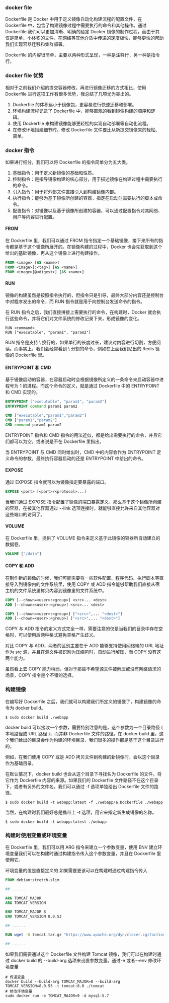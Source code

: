 ### docker file

Dockerfile 是 Docker 中用于定义镜像自动化构建流程的配置文件，在 Dockerfile 中，包含了构建镜像过程中需要执行的命令和其他操作。通过 Dockerfile 我们可以更加清晰、明确的给定 Docker 镜像的制作过程，而由于其仅是简单、小体积的文件，在网络等其他介质中传递的速度极快，能够更快的帮助我们实现容器迁移和集群部署。

Dockerfile 的内容很简单，主要以两种形式呈现，一种是注释行，另一种是指令行。

### docker file 优势

相对于之前我们介绍的提交容器修改，再进行镜像迁移的方式相比，使用 Dockerfile 进行这项工作有很多优势，我总结了几项尤为突出的。

1. Dockerfile 的体积远小于镜像包，更容易进行快速迁移和部署。
2. 环境构建流程记录了 Dockerfile 中，能够直观的看到镜像构建的顺序和逻辑。
3. 使用 Dockerfile 来构建镜像能够更轻松的实现自动部署等自动化流程。
4. 在修改环境搭建细节时，修改 Dockerfile 文件要比从新提交镜像来的轻松、简单。

### docker 指令

如果进行细分，我们可以将 Dockerfile 的指令简单分为五大类。

1. 基础指令：用于定义新镜像的基础和性质。
2. 控制指令：是指导镜像构建的核心部分，用于描述镜像在构建过程中需要执行的命令。
3. 引入指令：用于将外部文件直接引入到构建镜像内部。
4. 执行指令：能够为基于镜像所创建的容器，指定在启动时需要执行的脚本或命令。
5. 配置指令：对镜像以及基于镜像所创建的容器，可以通过配置指令对其网络、用户等内容进行配置。

#### FROM

在 Dockerfile 里，我们可以通过 FROM 指令指定一个基础镜像，接下来所有的指令都是基于这个镜像所展开的。在镜像构建的过程中，Docker 也会先获取到这个给出的基础镜像，再从这个镜像上进行构建操作。

```dockerfile
FROM <image> [AS <name>]
FROM <image>[:<tag>] [AS <name>]
FROM <image>[@<digest>] [AS <name>]
```

#### RUN

镜像的构建虽然是按照指令执行的，但指令只是引导，最终大部分内容还是控制台中对程序发出的命令，而 RUN 指令就是用于向控制台发送命令的指令。

在 RUN 指令之后，我们直接拼接上需要执行的命令，在构建时，Docker 就会执行这些命令，并将它们对文件系统的修改记录下来，形成镜像的变化。

```
RUN <command>
RUN ["executable", "param1", "param2"]
```

RUN 指令是支持 \ 换行的，如果单行的长度过长，建议对内容进行切割，方便阅读。而事实上，我们会经常看到 \ 分割的命令，例如在上面我们贴出的 Redis 镜像的 Dockerfile 里。

#### ENTRYPOINT 和 CMD

基于镜像启动的容器，在容器启动时会根据镜像所定义的一条命令来启动容器中进程号为 1 的进程。而这个命令的定义，就是通过 Dockerfile 中的 ENTRYPOINT 和 CMD 实现的。

```dockerfile
ENTRYPOINT ["executable", "param1", "param2"]
ENTRYPOINT command param1 param2

CMD ["executable","param1","param2"]
CMD ["param1","param2"]
CMD command param1 param2
```

ENTRYPOINT 指令和 CMD 指令的用法近似，都是给出需要执行的命令，并且它们都可以为空，或者说是不在 Dockerfile 里指出。

当 ENTRYPOINT 与 CMD 同时给出时，CMD 中的内容会作为 ENTRYPOINT 定义命令的参数，最终执行容器启动的还是 ENTRYPOINT 中给出的命令。

#### EXPOSE

通过 EXPOSE 指令就可以为镜像指定要暴露的端口。

```dockerfile
EXPOSE <port> [<port>/<protocol>...]
```

当我们通过 EXPOSE 指令配置了镜像的端口暴露定义，那么基于这个镜像所创建的容器，在被其他容器通过 --link 选项连接时，就能够直接允许来自其他容器对这些端口的访问了。

#### VOLUME

在 Dockerfile 里，提供了 VOLUME 指令来定义基于此镜像的容器所自动建立的数据卷。

```dockerfile
VOLUME ["/data"]
```

#### COPY 和 ADD

在制作新的镜像的时候，我们可能需要将一些软件配置、程序代码、执行脚本等直接导入到镜像内的文件系统里，使用 COPY 或 ADD 指令能够帮助我们直接从宿主机的文件系统里拷贝内容到镜像里的文件系统中。

```dockerfile
COPY [--chown=<user>:<group>] <src>... <dest>
ADD [--chown=<user>:<group>] <src>... <dest>

COPY [--chown=<user>:<group>] ["<src>",... "<dest>"]
ADD [--chown=<user>:<group>] ["<src>",... "<dest>"]
```

COPY 与 ADD 指令的定义方式完全一样，需要注意的仅是当我们的目录中存在空格时，可以使用后两种格式避免空格产生歧义。

对比 COPY 与 ADD，两者的区别主要在于 ADD 能够支持使用网络端的 URL 地址作为 src 源，并且在源文件被识别为压缩包时，自动进行解压，而 COPY 没有这两个能力。

虽然看上去 COPY 能力稍弱，但对于那些不希望源文件被解压或没有网络请求的场景，COPY 指令是个不错的选择。

### 构建镜像

在编写好 Dockerfile 之后，我们就可以构建我们所定义的镜像了，构建镜像的命令为 docker build。

```shell
$ sudo docker build ./webapp
```

docker build 可以接收一个参数，需要特别注意的是，这个参数为一个目录路径 ( 本地路径或 URL 路径 )，而并非 Dockerfile 文件的路径。在 docker build 里，这个我们给出的目录会作为构建的环境目录，我们很多的操作都是基于这个目录进行的。

例如，在我们使用 COPY 或是 ADD 拷贝文件到构建的新镜像时，会以这个目录作为基础目录。

在默认情况下，docker build 也会从这个目录下寻找名为 Dockerfile 的文件，将它作为 Dockerfile 内容的来源。如果我们的 Dockerfile 文件路径不在这个目录下，或者有另外的文件名，我们可以通过 -f 选项单独给出 Dockerfile 文件的路径。

```shell
$ sudo docker build -t webapp:latest -f ./webapp/a.Dockerfile ./webapp
```

当然，在构建时我们最好总是携带上 -t 选项，用它来指定新生成镜像的名称。

```shell
$ sudo docker build -t webapp:latest ./webapp
```

### 构建时使用变量或环境变量

在 Dockerfile 里，我们可以用 ARG 指令来建立一个参数变量，使用 ENV 建立环境变量我们可以在构建时通过构建指令传入这个参数变量，并且在 Dockerfile 里使用它。

环境变量的值是直接定义的 如果需要更该可以在构建时通过构建指令传入

```dockerfile
FROM debian:stretch-slim

## ......

ARG TOMCAT_MAJOR
ARG TOMCAT_VERSION

ENV TOMCAT_MAJOR 8
ENV TOMCAT_VERSION 8.0.53

## ......

RUN wget -O tomcat.tar.gz "https://www.apache.org/dyn/closer.cgi?action=download&filename=tomcat/tomcat-$TOMCAT_MAJOR/v$TOMCAT_VERSION/bin/apache-tomcat-$TOMCAT_VERSION.tar.gz"

## ......
```

如果我们需要通过这个 Dockerfile 文件构建 Tomcat 镜像，我们可以在构建时通过 docker build 的 --build-arg 选项来设置参数变量。通过-e 或者--env 修改环境变量

```shell
# 传递变量
docker build --build-arg TOMCAT_MAJOR=8 --build-arg TOMCAT_VERSION=8.0.53 -t tomcat:8.0 ./tomcat
# 修改环境变量
sudo docker run -e TOMCAT_MAJOR=9 -d mysql:5.7
```
